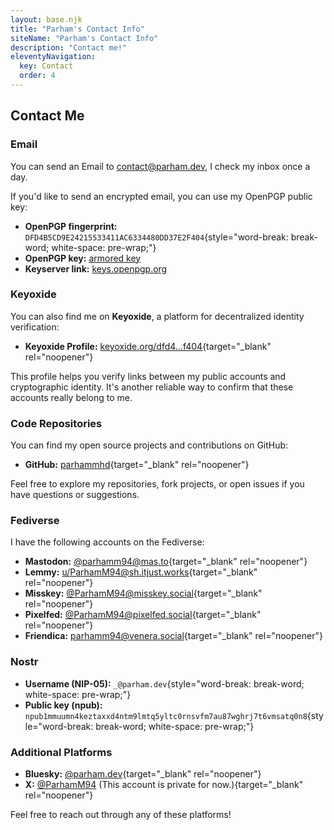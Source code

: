 ```yaml
---
layout: base.njk
title: "Parham's Contact Info"
siteName: "Parham's Contact Info"
description: "Contact me!"
eleventyNavigation:
  key: Contact
  order: 4
---
```


## Contact Me

### Email

You can send an Email to [contact@parham.dev](mailto:contact@parham.dev), I check my inbox once a day.

If you'd like to send an encrypted email, you can use my OpenPGP public key:

- **OpenPGP fingerprint:** `DFD4B5CD9E24215533411AC6334480DD37E2F404`{style="word-break: break-word; white-space: pre-wrap;"}
- **OpenPGP key:** [armored key](/public.asc)
- **Keyserver link:** [keys.openpgp.org](https://keys.openpgp.org/vks/v1/by-fingerprint/DFD4B5CD9E24215533411AC6334480DD37E2F404)

### Keyoxide

You can also find me on **Keyoxide**, a platform for decentralized identity verification:

- **Keyoxide Profile:** [keyoxide.org/dfd4…f404](https://keyoxide.org/dfd4b5cd9e24215533411ac6334480dd37e2f404){target="_blank" rel="noopener"}

This profile helps you verify links between my public accounts and cryptographic identity. It's another reliable way to confirm that these accounts really belong to me.

### Code Repositories

You can find my open source projects and contributions on GitHub:

- **GitHub:** [parhammhd](https://github.com/parhammhd){target="_blank" rel="noopener"}

Feel free to explore my repositories, fork projects, or open issues if you have questions or suggestions.

### Fediverse

I have the following accounts on the Fediverse:

- **Mastodon:** [@parhamm94@mas.to](https://mas.to/@parhamm94){target="_blank" rel="noopener"}
- **Lemmy:** [u/ParhamM94@sh.itjust.works](https://sh.itjust.works/u/ParhamM94){target="_blank" rel="noopener"}
- **Misskey:** [@ParhamM94@misskey.social](https://misskey.social/@ParhamM94){target="_blank" rel="noopener"}
- **Pixelfed:** [@ParhamM94@pixelfed.social](https://pixelfed.social/ParhamM94){target="_blank" rel="noopener"}
- **Friendica:** [parhamm94@venera.social](https://venera.social/profile/parhamm94){target="_blank" rel="noopener"}

### Nostr

- **Username (NIP-05):** `_@parham.dev`{style="word-break: break-word; white-space: pre-wrap;"}
- **Public key (npub):** `npub1mmuumn4keztaxxd4ntm9lmtq5yltc0rnsvfm7au87wghrj7t6vmsatq0n8`{style="word-break: break-word; white-space: pre-wrap;"}

### Additional Platforms

- **Bluesky:** [@parham.dev](https://bsky.app/profile/parham.dev){target="_blank" rel="noopener"}
- **X:** [@ParhamM94](https://x.com/ParhamM94) (This account is private for now.){target="_blank" rel="noopener"}

Feel free to reach out through any of these platforms!
